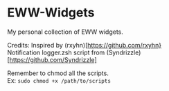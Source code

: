 # EWW-Widgets
My personal collection of EWW widgets.<br>


Credits:
Inspired by (rxyhn)[https://github.com/rxyhn}<br>
Notification logger.zsh script from (Syndrizzle)[https://github.com/Syndrizzle]<br>


Remember to chmod all the scripts.<br>
Ex: `sudo chmod +x /path/to/scripts`
